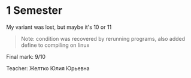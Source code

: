 # 1 Semester

My variant was lost, but maybe it's 10 or 11

> Note: condition was recovered by rerunning programs, also added define to compiling on linux

Final mark: 9/10

Teacher: Желтко Юлия Юрьевна
